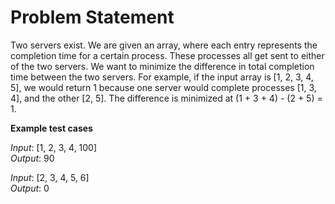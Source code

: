 # Problem Statement

Two servers exist. We are given an array, where each entry represents the completion time for a certain process. These processes
all get sent to either of the two servers. We want to  minimize the difference in total completion time between the two servers.
For example, if the input array is [1, 2, 3, 4, 5], we would return 1 because one server would complete processes [1, 3, 4], and the
other [2, 5]. The difference is minimized at (1 + 3 + 4) - (2 + 5) = 1.

**Example test cases**

*Input*: [1, 2, 3, 4, 100]<br />
*Output*: 90

*Input*: [2, 3, 4, 5, 6]<br />
*Output*: 0
